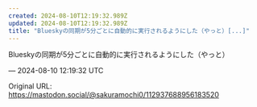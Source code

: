 ```yaml
---
created: 2024-08-10T12:19:32.989Z
updated: 2024-08-10T12:19:32.989Z
title: "Blueskyの同期が5分ごとに自動的に実行されるようにした（やっと）[...]"
---
```


<p>Blueskyの同期が5分ごとに自動的に実行されるようにした（やっと）</p>

&mdash; 2024-08-10 12:19:32 UTC

Original URL: https://mastodon.social/@sakuramochi0/112937688956183520
